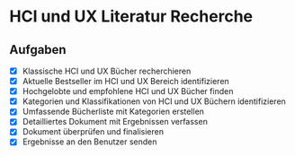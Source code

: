 # HCI und UX Literatur Recherche

## Aufgaben

- [x] Klassische HCI und UX Bücher recherchieren
- [x] Aktuelle Bestseller im HCI und UX Bereich identifizieren
- [x] Hochgelobte und empfohlene HCI und UX Bücher finden
- [x] Kategorien und Klassifikationen von HCI und UX Büchern identifizieren
- [x] Umfassende Bücherliste mit Kategorien erstellen
- [x] Detailliertes Dokument mit Ergebnissen verfassen
- [x] Dokument überprüfen und finalisieren
- [x] Ergebnisse an den Benutzer senden
